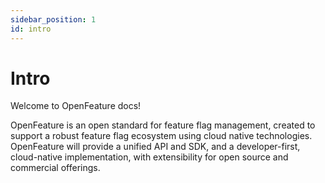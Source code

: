 ```yaml
---
sidebar_position: 1
id: intro
---
```


# Intro

Welcome to OpenFeature docs!

OpenFeature is an open standard for feature flag management, created to support a robust feature flag ecosystem using cloud native technologies. OpenFeature will provide a unified API and SDK, and a developer-first, cloud-native implementation, with extensibility for open source and commercial offerings.
